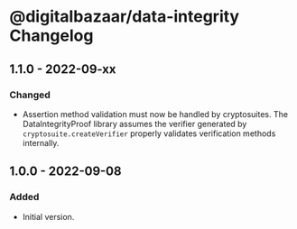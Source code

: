 # @digitalbazaar/data-integrity Changelog

## 1.1.0 - 2022-09-xx

### Changed
- Assertion method validation must now be handled by cryptosuites. The
  DataIntegrityProof library assumes the verifier generated by
  `cryptosuite.createVerifier` properly validates verification methods
  internally.

## 1.0.0 - 2022-09-08

### Added
- Initial version.
